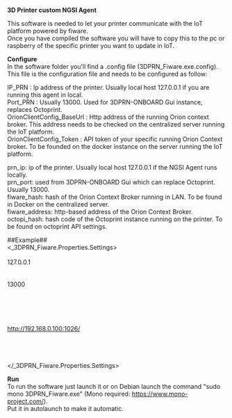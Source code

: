 **3D Printer custom NGSI Agent**

This software is needed to let your printer communicate with the IoT platform powered by fiware.  
Once you have compiled the software you will have to copy this to the pc or raspberry of the specific printer you want to update in IoT.  
  
**Configure**  
In the software folder you'll find a .config file (3DPRN_Fiware.exe.config). This file is the configuration file and needs to be configured as follow:  
  
IP_PRN : Ip address of the printer. Usually local host 127.0.0.1 if you are running this agent in local.  
Port_PRN :  Usually 13000. Used for 3DPRN-ONBOARD Gui instance, replaces Octoprint.  
OrionClientConfig_BaseUrl : Http address of the running Orion context broker. This address needs to be checked on the centralized server running the IoT platform.  
OrionClientConfig_Token : API token of your specific running Orion Context broker. To be founded on the docker instance on the server running the IoT platform.  
  
prn_ip: ip of the printer. Usually local host 127.0.0.1 if the NGSI Agent runs locally.  
prn_port: used from 3DPRN-ONBOARD Gui which can replace Octoprint. Usually 13000.  
fiware_hash: hash of the Orion Context Broker running in LAN. To be found in Docker on the centralized server.  
fiware_address: http-based address of the Orion Context Broker.  
octopi_hash: hash code of the Octoprint instance running on the printer. To be found on octoprint API settings.  
  
##Example##  
<_3DPRN_Fiware.Properties.Settings>  
<setting name="prn_ip" serializeAs="String">  
  <value>127.0.0.1</value>  
</setting>  
<setting name="prn_port" serializeAs="String">  
      <value>13000</value>  
</setting>  
<setting name="fiware_hash" serializeAs="String">  
  <value ABCDEFG123/>  
</setting>  
<setting name="fiware_address" serializeAs="String">  
  <value>http://192.168.0.100:1026/</value>  
</setting>  
<setting name="octopi_hash" serializeAs="String">  
  <value ABCDEFG123/>  
</setting>  
</_3DPRN_Fiware.Properties.Settings>  
  
**Run**  
To run the software just launch it or on Debian launch the command "sudo mono 3DPRN_Fiware.exe" (Mono required: https://www.mono-project.com/).  
Put it in autolaunch to make it automatic.  

